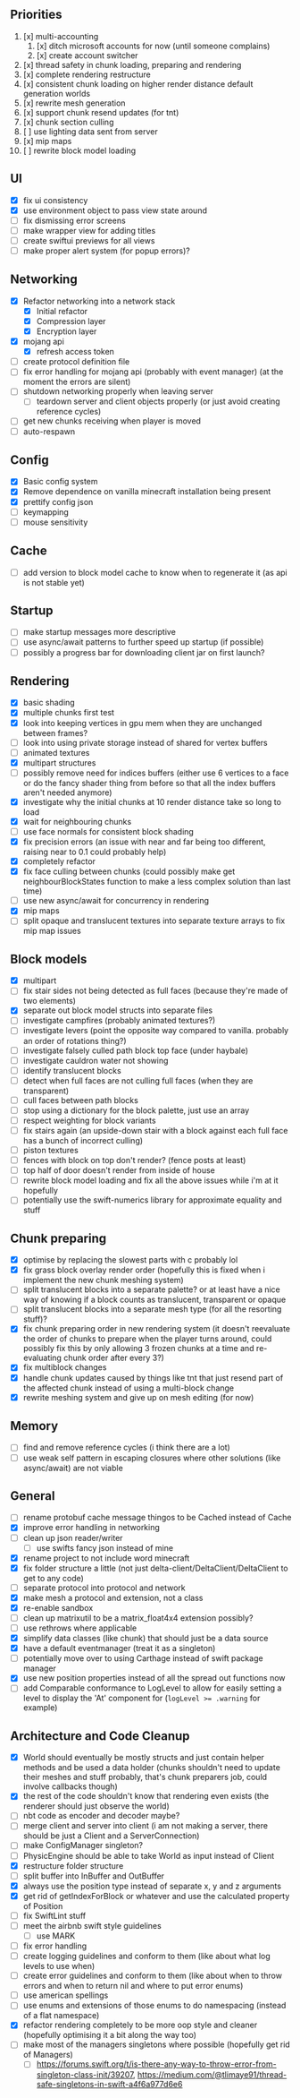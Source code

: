## Priorities

1. [x] multi-accounting
   1. [x] ditch microsoft accounts for now (until someone complains)
   2. [x] create account switcher
2. [x] thread safety in chunk loading, preparing and rendering
3. [x] complete rendering restructure
4. [x] consistent chunk loading on higher render distance default generation worlds
5. [x] rewrite mesh generation
6. [x] support chunk resend updates (for tnt)
7. [x] chunk section culling
8. [ ] use lighting data sent from server
9. [x] mip maps
10. [ ] rewrite block model loading

## UI

- [x] fix ui consistency
- [x] use environment object to pass view state around
- [ ] fix dismissing error screens
- [ ] make wrapper view for adding titles
- [ ] create swiftui previews for all views
- [ ] make proper alert system (for popup errors)?

## Networking

- [x] Refactor networking into a network stack
  - [x] Initial refactor
  - [x] Compression layer
  - [x] Encryption layer
- [x] mojang api
  - [x] refresh access token
- [ ] create protocol definition file
- [ ] fix error handling for mojang api (probably with event manager) (at the moment the errors are silent)
- [ ] shutdown networking properly when leaving server
  - [ ] teardown server and client objects properly (or just avoid creating reference cycles)
- [ ] get new chunks receiving when player is moved
- [ ] auto-respawn

## Config

- [x] Basic config system
- [x] Remove dependence on vanilla minecraft installation being present
- [x] prettify config json
- [ ] keymapping
- [ ] mouse sensitivity

## Cache

- [ ] add version to block model cache to know when to regenerate it (as api is not stable yet)

## Startup

- [ ] make startup messages more descriptive
- [ ] use async/await patterns to further speed up startup (if possible)
- [ ] possibly a progress bar for downloading client jar on first launch?

## Rendering

- [x] basic shading
- [x] multiple chunks first test
- [x] look into keeping vertices in gpu mem when they are unchanged between frames?
- [ ] look into using private storage instead of shared for vertex buffers
- [ ] animated textures
- [x] multipart structures
- [ ] possibly remove need for indices buffers (either use 6 vertices to a face or do the fancy shader thing from before so that all the index buffers aren't needed anymore)
- [x] investigate why the initial chunks at 10 render distance take so long to load
- [x] wait for neighbouring chunks
- [ ] use face normals for consistent block shading
- [x] fix precision errors (an issue with near and far being too different, raising near to 0.1 could probably help)
- [x] completely refactor
- [x] fix face culling between chunks (could possibly make get neighbourBlockStates function to make a less complex solution than last time)
- [ ] use new async/await for concurrency in rendering
- [x] mip maps
- [ ] split opaque and translucent textures into separate texture arrays to fix mip map issues

## Block models

- [x] multipart
- [ ] fix stair sides not being detected as full faces (because they're made of two elements)
- [x] separate out block model structs into separate files
- [ ] investigate campfires (probably animated textures?)
- [ ] investigate levers (point the opposite way compared to vanilla. probably an order of rotations thing?)
- [ ] investigate falsely culled path block top face (under haybale)
- [ ] investigate cauldron water not showing
- [ ] identify translucent blocks
- [ ] detect when full faces are not culling full faces (when they are transparent)
- [ ] cull faces between path blocks
- [ ] stop using a dictionary for the block palette, just use an array
- [ ] respect weighting for block variants
- [ ] fix stairs again (an upside-down stair with a block against each full face has a bunch of incorrect culling)
- [ ] piston textures
- [ ] fences with block on top don't render? (fence posts at least)
- [ ] top half of door doesn't render from inside of house
- [ ] rewrite block model loading and fix all the above issues while i'm at it hopefully
- [ ] potentially use the swift-numerics library for approximate equality and stuff

## Chunk preparing

- [x] optimise by replacing the slowest parts with c probably lol
- [x] fix grass block overlay render order (hopefully this is fixed when i implement the new chunk meshing system)
- [ ] split translucent blocks into a separate palette? or at least have a nice way of knowing if a block counts as translucent, transparent or opaque
- [ ] split translucent blocks into a separate mesh type (for all the resorting stuff)?
- [x] fix chunk preparing order in new rendering system (it doesn't reevaluate the order of chunks to prepare when the player turns around, could possibly fix this by only allowing 3 frozen chunks at a time and re-evaluating chunk order after every 3?)
- [x] fix multiblock changes
- [x] handle chunk updates caused by things like tnt that just resend part of the affected chunk instead of using a multi-block change
- [x] rewrite meshing system and give up on mesh editing (for now)

## Memory

- [ ] find and remove reference cycles (i think there are a lot)
- [ ] use weak self pattern in escaping closures where other solutions (like async/await) are not viable

## General

- [ ] rename protobuf cache message thingos to be Cached instead of Cache
- [x] improve error handling in networking
- [ ] clean up json reader/writer
  - [ ] use swifts fancy json instead of mine
- [x] rename project to not include word minecraft
- [x] fix folder structure a little (not just delta-client/DeltaClient/DeltaClient to get to any code)
- [ ] separate protocol into protocol and network
- [x] make mesh a protocol and extension, not a class
- [x] re-enable sandbox
- [ ] clean up matrixutil to be a matrix_float4x4 extension possibly?
- [ ] use rethrows where applicable
- [x] simplify data classes (like chunk) that should just be a data source
- [x] have a default eventmanager (treat it as a singleton)
- [ ] potentially move over to using Carthage instead of swift package manager
- [x] use new position properties instead of all the spread out functions now
- [ ] add Comparable conformance to LogLevel to allow for easily setting a level to display the 'At' component for (`logLevel >= .warning` for example) 

## Architecture and Code Cleanup

- [x] World should eventually be mostly structs and just contain helper methods and be used a data holder (chunks shouldn't need to update their meshes and stuff probably, that's chunk preparers job, could involve callbacks though)
- [x] the rest of the code shouldn't know that rendering even exists (the renderer should just observe the world)
- [ ] nbt code as encoder and decoder maybe?
- [ ] merge client and server into client (i am not making a server, there should be just a Client and a ServerConnection)
- [ ] make ConfigManager singleton?
- [ ] PhysicEngine should be able to take World as input instead of Client
- [x] restructure folder structure
- [ ] split buffer into InBuffer and OutBuffer
- [x] always use the position type instead of separate x, y and z arguments
- [x] get rid of getIndexForBlock or whatever and use the calculated property of Position
- [ ] fix SwiftLint stuff
- [ ] meet the airbnb swift style guidelines
  - [ ] use MARK
- [ ] fix error handling
- [ ] create logging guidelines and conform to them (like about what log levels to use when)
- [ ] create error guidelines and conform to them (like about when to throw errors and when to return nil and where to put error enums)
- [ ] use american spellings
- [ ] use enums and extensions of those enums to do namespacing (instead of a flat namespace)
- [x] refactor rendering completely to be more oop style and cleaner (hopefully optimising it a bit along the way too)
- [ ] make most of the managers singletons where possible (hopefully get rid of Managers)
  - [ ] https://forums.swift.org/t/is-there-any-way-to-throw-error-from-singleton-class-init/39207, https://medium.com/@tlimaye91/thread-safe-singletons-in-swift-a4f6a977d6e6
